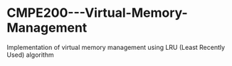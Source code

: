 # CMPE200---Virtual-Memory-Management
Implementation of virtual memory management using LRU (Least Recently Used) algorithm
